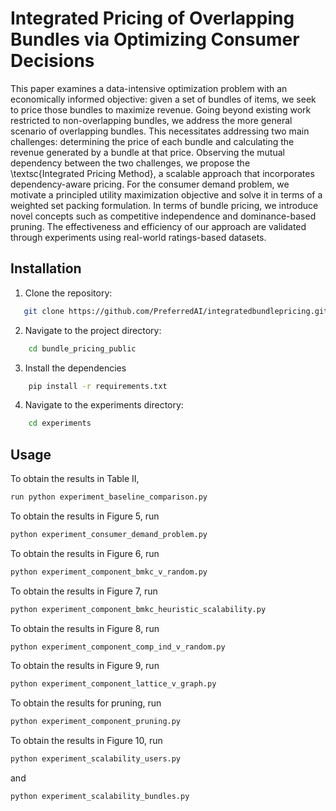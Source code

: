# Integrated Pricing of Overlapping Bundles via Optimizing Consumer Decisions

This paper examines a data-intensive optimization problem with an economically informed objective: given a set of bundles of items, we seek to price those bundles to maximize revenue. Going beyond existing work restricted to non-overlapping bundles, we address the more general scenario of overlapping bundles. This necessitates addressing two main challenges: determining the price of each bundle and calculating the revenue generated by a bundle at that price. Observing the mutual dependency between the two challenges, we propose the \textsc{Integrated Pricing Method}, a scalable approach that incorporates dependency-aware pricing. For the consumer demand problem, we motivate a principled utility maximization objective and solve it in terms of a weighted set packing formulation. In terms of bundle pricing, we introduce novel concepts such as competitive independence and dominance-based pruning. The effectiveness and efficiency of our approach are validated through experiments using real-world ratings-based datasets.

## Installation
1. Clone the repository:
```bash
   git clone https://github.com/PreferredAI/integratedbundlepricing.git
```
2. Navigate to the project directory:
```bash
    cd bundle_pricing_public
```

3. Install the dependencies
```bash
    pip install -r requirements.txt
```

4. Navigate to the experiments directory:
```bash
    cd experiments
```

## Usage
To obtain the results in Table II, 
```bash
run python experiment_baseline_comparison.py
```
To obtain the results in Figure 5, run 
```bash
python experiment_consumer_demand_problem.py
```
To obtain the results in Figure 6, run 
```bash
python experiment_component_bmkc_v_random.py
```
To obtain the results in Figure 7, run 
```bash
python experiment_component_bmkc_heuristic_scalability.py
```
To obtain the results in Figure 8, run 
```bash
python experiment_component_comp_ind_v_random.py
```
To obtain the results in Figure 9, run 
```bash
python experiment_component_lattice_v_graph.py
```
To obtain the results for pruning, run 
```bash
python experiment_component_pruning.py
```
To obtain the results in Figure 10, run 
```bash
python experiment_scalability_users.py 
```
and 
```bash
python experiment_scalability_bundles.py
```
